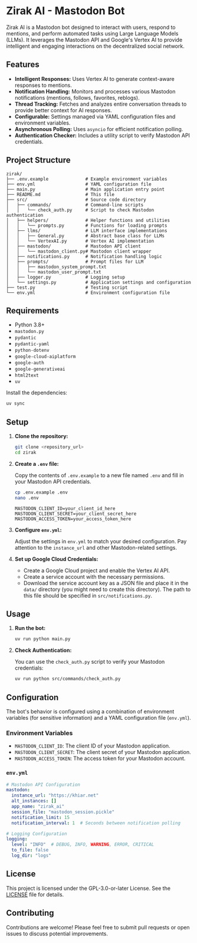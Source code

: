 # Zirak AI - Mastodon Bot

Zirak AI is a Mastodon bot designed to interact with users, respond to mentions, and perform automated tasks using Large Language Models (LLMs). It leverages the Mastodon API and Google's Vertex AI to provide intelligent and engaging interactions on the decentralized social network.

## Features

-   **Intelligent Responses:** Uses Vertex AI to generate context-aware responses to mentions.
-   **Notification Handling:** Monitors and processes various Mastodon notifications (mentions, follows, favorites, reblogs).
-   **Thread Tracking:**  Fetches and analyzes entire conversation threads to provide better context for AI responses.
-   **Configurable:**  Settings managed via YAML configuration files and environment variables.
-   **Asynchronous Polling:** Uses `asyncio` for efficient notification polling.
-   **Authentication Checker:** Includes a utility script to verify Mastodon API credentials.

## Project Structure

```
zirak/
├── .env.example              # Example environment variables
├── env.yml                   # YAML configuration file
├── main.py                   # Main application entry point
├── README.md                 # This file
├── src/                      # Source code directory
│   ├── commands/             # Command-line scripts
│   │   └── check_auth.py     # Script to check Mastodon authentication
│   ├── helpers/              # Helper functions and utilities
│   │   └── prompts.py        # Functions for loading prompts
│   ├── llms/                 # LLM interface implementations
│   │   ├── General.py        # Abstract base class for LLMs
│   │   └── VertexAI.py       # Vertex AI implementation
│   ├── mastodon/             # Mastodon API client
│   │   └── mastodon_client.py# Mastodon client wrapper
│   ├── notifications.py      # Notification handling logic
│   ├── prompts/              # Prompt files for LLM
│   │   ├── mastodon_system_prompt.txt
│   │   └── mastodon_user_prompt.txt
│   ├── logger.py             # Logging setup
│   └── settings.py           # Application settings and configuration
├── test.py                   # Testing script
└── env.yml                   # Environment configuration file
```

## Requirements

-   Python 3.8+
-   `mastodon.py`
-   `pydantic`
-   `pydantic-yaml`
-   `python-dotenv`
-   `google-cloud-aiplatform`
-   `google-auth`
-   `google-generativeai`
-   `html2text`
-   `uv`

Install the dependencies:

```bash
uv sync
```

## Setup

1.  **Clone the repository:**

    ```bash
    git clone <repository_url>
    cd zirak
    ```

2.  **Create a `.env` file:**

    Copy the contents of `.env.example` to a new file named `.env` and fill in your Mastodon API credentials.

    ```bash
    cp .env.example .env
    nano .env
    ```

    ```
    MASTODON_CLIENT_ID=your_client_id_here
    MASTODON_CLIENT_SECRET=your_client_secret_here
    MASTODON_ACCESS_TOKEN=your_access_token_here
    ```

3.  **Configure `env.yml`:**

    Adjust the settings in `env.yml` to match your desired configuration.  Pay attention to the `instance_url` and other Mastodon-related settings.

4.  **Set up Google Cloud Credentials:**

    *   Create a Google Cloud project and enable the Vertex AI API.
    *   Create a service account with the necessary permissions.
    *   Download the service account key as a JSON file and place it in the `data/` directory (you might need to create this directory).  The path to this file should be specified in `src/notifications.py`.

## Usage

1.  **Run the bot:**

    ```bash
    uv run python main.py
    ```

2.  **Check Authentication:**

    You can use the `check_auth.py` script to verify your Mastodon credentials:

    ```bash
    uv run python src/commands/check_auth.py
    ```

## Configuration

The bot's behavior is configured using a combination of environment variables (for sensitive information) and a YAML configuration file (`env.yml`).

### Environment Variables

-   `MASTODON_CLIENT_ID`: The client ID of your Mastodon application.
-   `MASTODON_CLIENT_SECRET`: The client secret of your Mastodon application.
-   `MASTODON_ACCESS_TOKEN`: The access token for your Mastodon account.

### `env.yml`

```yaml
# Mastodon API Configuration
mastodon:
  instance_url: "https://khiar.net"
  alt_instances: []
  app_name: "zirak_ai"
  session_file: "mastodon_session.pickle"
  notification_limit: 15
  notification_interval: 1  # Seconds between notification polling

# Logging Configuration
logging:
  level: "INFO"  # DEBUG, INFO, WARNING, ERROR, CRITICAL
  to_file: false
  log_dir: "logs"
```

## License

This project is licensed under the GPL-3.0-or-later License. See the [LICENSE](LICENSE) file for details.

## Contributing

Contributions are welcome! Please feel free to submit pull requests or open issues to discuss potential improvements.
